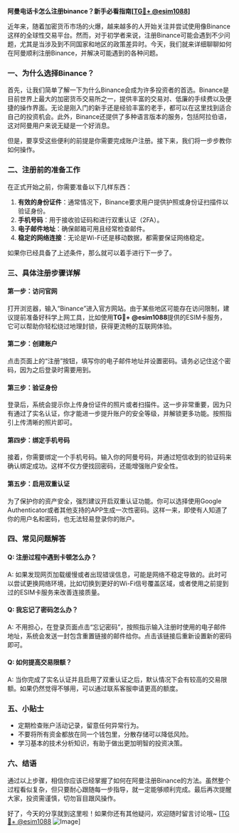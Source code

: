 **阿曼电话卡怎么注册binance？新手必看指南[[TG💪+ @esim1088](https://t.me/s/esim1088)]**

近年来，随着加密货币市场的火爆，越来越多的人开始关注并尝试使用像Binance这样的全球性交易平台。然而，对于初学者来说，注册Binance可能会遇到不少问题，尤其是当涉及到不同国家和地区的政策差异时。今天，我们就来详细聊聊如何在阿曼顺利注册Binance，并解决可能遇到的各种问题。

### 一、为什么选择Binance？

首先，让我们简单了解一下为什么Binance会成为许多投资者的首选。Binance是目前世界上最大的加密货币交易所之一，提供丰富的交易对、低廉的手续费以及便捷的操作界面。无论是刚入门的新手还是经验丰富的老手，都可以在这里找到适合自己的投资机会。此外，Binance还提供了多种语言版本的服务，包括阿拉伯语，这对阿曼用户来说无疑是一个好消息。

但是，要享受这些便利的前提是你需要完成账户注册。接下来，我们将一步步教你如何操作。

### 二、注册前的准备工作

在正式开始之前，你需要准备以下几样东西：

1. **有效的身份证件**：通常情况下，Binance要求用户提供护照或身份证扫描件以验证身份。
2. **手机号码**：用于接收验证码和进行双重认证（2FA）。
3. **电子邮件地址**：确保邮箱可用且经常检查邮件。
4. **稳定的网络连接**：无论是Wi-Fi还是移动数据，都需要保证网络稳定。

如果你已经具备了上述条件，那么就可以着手进行下一步了。

### 三、具体注册步骤详解

#### 第一步：访问官网
打开浏览器，输入“Binance”进入官方网站。由于某些地区可能存在访问限制，建议提前准备好科学上网工具，比如使用**TG💪+ @esim1088**提供的ESIM卡服务，它可以帮助你轻松绕过地理封锁，获得更流畅的互联网体验。

#### 第二步：创建账户
点击页面上的“注册”按钮，填写你的电子邮件地址并设置密码。请务必记住这个密码，因为之后登录时需要用到。

#### 第三步：验证身份
登录后，系统会提示你上传身份证件的照片或者扫描件。这一步非常重要，因为只有通过了实名认证，你才能进一步提升账户的安全等级，并解锁更多功能。按照指引上传清晰的照片即可。

#### 第四步：绑定手机号码
接着，你需要绑定一个手机号码。输入你的阿曼号码，并通过短信收到的验证码来确认绑定成功。这样不仅方便找回密码，还能增强账户安全性。

#### 第五步：启用双重认证
为了保护你的资产安全，强烈建议开启双重认证功能。你可以选择使用Google Authenticator或者其他支持的APP生成一次性密码。这样一来，即使有人知道了你的用户名和密码，也无法轻易登录你的账户。

### 四、常见问题解答

#### Q: 注册过程中遇到卡顿怎么办？
A: 如果发现网页加载缓慢或者出现错误信息，可能是网络不稳定导致的。此时可以尝试更换网络环境，比如切换到更好的Wi-Fi信号覆盖区域，或者使用之前提到过的ESIM卡服务来改善连接质量。

#### Q: 我忘记了密码怎么办？
A: 不用担心，在登录页面点击“忘记密码”，按照指示输入注册时使用的电子邮件地址，系统会发送一封包含重置链接的邮件给你。点击该链接后重新设置新的密码即可。

#### Q: 如何提高交易限额？
A: 当你完成了实名认证并且启用了双重认证之后，默认情况下会有较高的交易限额。如果仍然觉得不够用，可以通过联系客服申请更高的额度。

### 五、小贴士

- 定期检查账户活动记录，留意任何异常行为。
- 不要将所有资金都放在同一个钱包里，分散存储可以降低风险。
- 学习基本的技术分析知识，有助于做出更加明智的投资决策。

### 六、结语

通过以上步骤，相信你应该已经掌握了如何在阿曼注册Binance的方法。虽然整个过程看似复杂，但只要耐心跟随每一步指导，就一定能够顺利完成。最后再次提醒大家，投资需谨慎，切勿盲目跟风操作。

好了，今天的分享就到这里啦！如果你还有其他疑问，欢迎随时留言讨论哦~ [[TG💪+ @esim1088](https://t.me/s/esim1088) ![Image](https://i.postimg.cc/4NQfJmqS/Snipaste-2025-05-13-00-14-12.png)]